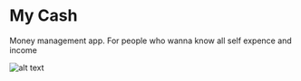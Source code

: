 # My Cash
Money management app. For people who wanna know all self expence and income

![alt text](http://images/1.png)
